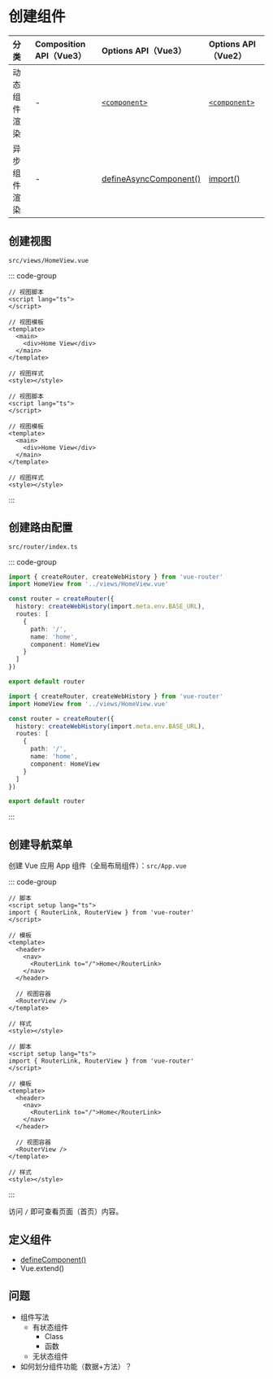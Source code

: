 # 创建组件

| 分类 | Composition API（Vue3）| Options API（Vue3）| Options API（Vue2）|
| :--- | :--- | :--- | :--- |
| 动态组件渲染 | - | [`<component>`](https://vuejs.org/api/built-in-special-elements.html#component) | [`<component>`](https://v2.cn.vuejs.org/v2/guide/components.html#%E5%8A%A8%E6%80%81%E7%BB%84%E4%BB%B6) |
| 异步组件渲染 | - | [defineAsyncComponent()](https://vuejs.org/api/general.html#defineasynccomponent) | [import()](https://v2.cn.vuejs.org/v2/guide/components-dynamic-async.html#%E5%BC%82%E6%AD%A5%E7%BB%84%E4%BB%B6) |


## 创建视图

`src/views/HomeView.vue`

::: code-group

```vue [Vue3]
// 视图脚本
<script lang="ts">
</script>

// 视图模板
<template>
  <main>
    <div>Home View</div>
  </main>
</template>

// 视图样式
<style></style>
```

```vue [Vue2]
// 视图脚本
<script lang="ts">
</script>

// 视图模板
<template>
  <main>
    <div>Home View</div>
  </main>
</template>

// 视图样式
<style></style>
```

:::

## 创建路由配置

`src/router/index.ts`

::: code-group

```typescript [Vue3]
import { createRouter, createWebHistory } from 'vue-router'
import HomeView from '../views/HomeView.vue'

const router = createRouter({
  history: createWebHistory(import.meta.env.BASE_URL),
  routes: [
    {
      path: '/',
      name: 'home',
      component: HomeView
    }
  ]
})

export default router
```

```typescript [Vue2]
import { createRouter, createWebHistory } from 'vue-router'
import HomeView from '../views/HomeView.vue'

const router = createRouter({
  history: createWebHistory(import.meta.env.BASE_URL),
  routes: [
    {
      path: '/',
      name: 'home',
      component: HomeView
    }
  ]
})

export default router
```

:::

## 创建导航菜单

创建 Vue 应用 App 组件（全局布局组件）：`src/App.vue`

::: code-group

```vue [Vue3]
// 脚本
<script setup lang="ts">
import { RouterLink, RouterView } from 'vue-router' 
</script>

// 模板
<template>
  <header>
    <nav>
      <RouterLink to="/">Home</RouterLink>
    </nav>
  </header>

  // 视图容器
  <RouterView />
</template>

// 样式
<style></style>
```

```vue [Vue2]
// 脚本
<script setup lang="ts">
import { RouterLink, RouterView } from 'vue-router' 
</script>

// 模板
<template>
  <header>
    <nav>
      <RouterLink to="/">Home</RouterLink>
    </nav>
  </header>

  // 视图容器
  <RouterView />
</template>

// 样式
<style></style>
```

:::

访问 `/` 即可查看页面（首页）内容。

## 定义组件

- [defineComponent()](https://vuejs.org/api/general.html#definecomponent)
- Vue.extend()

## 问题

- 组件写法
  - 有状态组件
    - Class
    - 函数
  - 无状态组件
- 如何划分组件功能（数据+方法）？
